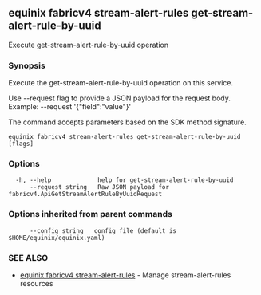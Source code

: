 ## equinix fabricv4 stream-alert-rules get-stream-alert-rule-by-uuid

Execute get-stream-alert-rule-by-uuid operation

### Synopsis

Execute the get-stream-alert-rule-by-uuid operation on this service.

Use --request flag to provide a JSON payload for the request body.
Example: --request '{"field":"value"}'

The command accepts parameters based on the SDK method signature.

```
equinix fabricv4 stream-alert-rules get-stream-alert-rule-by-uuid [flags]
```

### Options

```
  -h, --help             help for get-stream-alert-rule-by-uuid
      --request string   Raw JSON payload for fabricv4.ApiGetStreamAlertRuleByUuidRequest
```

### Options inherited from parent commands

```
      --config string   config file (default is $HOME/equinix/equinix.yaml)
```

### SEE ALSO

* [equinix fabricv4 stream-alert-rules](equinix_fabricv4_stream-alert-rules.md)	 - Manage stream-alert-rules resources

